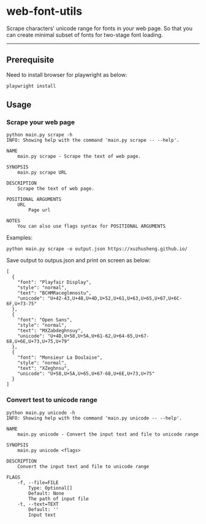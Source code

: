 # web-font-utils
Scrape characters' unicode range for fonts in your web page. So that you can create minimal subset of fonts for two-stage font loading.

---
## Prerequisite
Need to install browser for playwright as below:
```
playwright install
```

## Usage

### Scrape your web page
```
python main.py scrape -h    
INFO: Showing help with the command 'main.py scrape -- --help'.

NAME
    main.py scrape - Scrape the text of web page.

SYNOPSIS
    main.py scrape URL

DESCRIPTION
    Scrape the text of web page.

POSITIONAL ARGUMENTS
    URL
        Page url

NOTES     
    You can also use flags syntax for POSITIONAL ARGUMENTS
```
Examples:
```
python main.py scrape -o output.json https://xuzhusheng.github.io/
```
Save output to outpus.json and print on screen as below:
```
[
  {
    "font": "Playfair Display",
    "style": "normal",
    "text": "BCHMRaceglmnostu",
    "unicode": "U+42-43,U+48,U+4D,U+52,U+61,U+63,U+65,U+67,U+6C-6F,U+73-75"
  },
  {
    "font": "Open Sans",
    "style": "normal",
    "text": "MXZabdeghnsuy",
    "unicode": "U+4D,U+58,U+5A,U+61-62,U+64-65,U+67-68,U+6E,U+73,U+75,U+79"
  },
  {
    "font": "Monsieur La Doulaise",
    "style": "normal",
    "text": "XZeghnsu",
    "unicode": "U+58,U+5A,U+65,U+67-68,U+6E,U+73,U+75"
  }
]
```

### Convert test to unicode range
```
python main.py unicode -h
INFO: Showing help with the command 'main.py unicode -- --help'.

NAME
    main.py unicode - Convert the input text and file to unicode range

SYNOPSIS
    main.py unicode <flags>

DESCRIPTION
    Convert the input text and file to unicode range

FLAGS
    -f, --file=FILE
        Type: Optional[]
        Default: None
        The path of input file
    -t, --text=TEXT
        Default: ''
        Input text
```